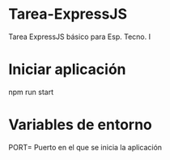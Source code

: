 # Tarea-ExpressJS
Tarea ExpressJS básico para Esp. Tecno. I

# Iniciar aplicación
npm run start

# Variables de entorno
PORT= Puerto en el que se inicia la aplicación